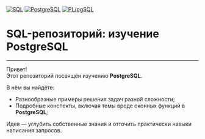 [![SQL](https://img.shields.io/badge/SQL-Structured%20Query%20Language-003B57?style=for-the-badge&logo=postgresql&logoColor=white)](https://en.wikipedia.org/wiki/SQL)
[![PostgreSQL](https://img.shields.io/badge/PostgreSQL-16+-4169E1?style=for-the-badge&logo=postgresql&logoColor=white)](https://www.postgresql.org/)
[![PL/pgSQL](https://img.shields.io/badge/PL%2FpgSQL-Procedural%20Language-CC2927?style=for-the-badge&logo=postgresql&logoColor=white)](https://www.postgresql.org/docs/current/plpgsql.html)

# SQL-репозиторий: изучение PostgreSQL
---
Привет!  
Этот репозиторий посвящён изучению **PostgreSQL**.  

В нём вы найдёте:  
* Разнообразные примеры решения задач разной сложности;
* Подробные конспекты, включая темы вроде оконных функций в **PostgreSQL**;    

Идея — углубить собственные знания и отточить практически навыки написания запросов.  

